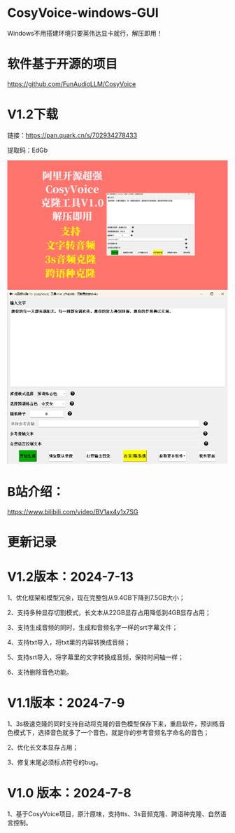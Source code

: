 # CosyVoice-windows-GUI
Windows不用搭建环境只要英伟达显卡就行，解压即用！

# 软件基于开源的项目
https://github.com/FunAudioLLM/CosyVoice

 
# V1.2下载

链接：https://pan.quark.cn/s/702934278433  

提取码：EdGb


 ![image](https://github.com/zhaoyun0071/CosyVoice-windows-GUI/blob/main/1.png)
 ![image](https://github.com/zhaoyun0071/CosyVoice-windows-GUI/blob/main/2.png)
 
# B站介绍：
https://www.bilibili.com/video/BV1ax4y1x7SG

# 更新记录

# V1.2版本：2024-7-13

1、优化框架和模型冗余，现在完整包从9.4GB下降到7.5GB大小；

2、支持多种显存切割模式，长文本从22GB显存占用降低到4GB显存占用；

3、支持生成音频的同时，生成和音频名字一样的srt字幕文件；

4、支持txt导入，将txt里的内容转换成音频；

5、支持srt导入，将字幕里的文字转换成音频，保持时间轴一样；

6、支持删除音色功能。

# V1.1版本：2024-7-9

1、3s极速克隆的同时支持自动将克隆的音色模型保存下来，重启软件，预训练音色模式下，选择音色就多了一个音色，就是你的参考音频名字命名的音色；

2、优化长文本显存占用；

3、修复末尾必须标点符号的bug。




# V1.0 版本：2024-7-8

1、基于CosyVoice项目，原汁原味，支持tts、3s音频克隆、跨语种克隆、自然语言控制。
